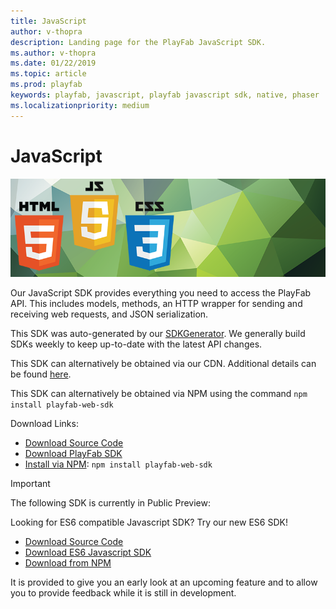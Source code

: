 ```yaml
---
title: JavaScript
author: v-thopra
description: Landing page for the PlayFab JavaScript SDK.
ms.author: v-thopra
ms.date: 01/22/2019
ms.topic: article
ms.prod: playfab
keywords: playfab, javascript, playfab javascript sdk, native, phaser
ms.localizationpriority: medium
---
```


# JavaScript

![JavaScript](./media/javascript1.png)

Our JavaScript SDK provides everything you need to access the PlayFab API. This includes models, methods, an HTTP wrapper for sending and receiving web requests, and JSON serialization.

This SDK was auto-generated by our [SDKGenerator](../sdkgenerator/index.md). We generally build SDKs weekly to keep up-to-date with the latest API changes.

This SDK can alternatively be obtained via our CDN. Additional details can be found [here](https://playfab.com/playfab-now-serving-javascript-sdk-via-cdn/).

This SDK can alternatively be obtained via NPM using the command `npm install playfab-web-sdk`

Download Links:

- [Download Source Code](https://github.com/PlayFab/JavaScriptSDK)
- [Download PlayFab SDK](https://api.playfab.com/downloads/javascript)
- [Install via NPM](https://www.npmjs.com/package/playfab-web-sdk): `npm install playfab-web-sdk`

>[!IMPORTANT]
> The following SDK is currently in Public Preview:
>
>Looking for ES6 compatible Javascript SDK? Try our new ES6 SDK!
>
> - [Download Source Code]()
> - [Download ES6 Javascript SDK]()
> - [Download from NPM]()
>
>It is provided to give you an early look at an upcoming feature and to allow you to provide feedback while it is still in development.